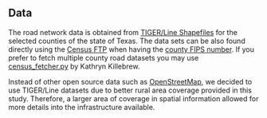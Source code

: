 ## Data

The road network data is obtained from [TIGER/Line Shapefiles](https://www.census.gov/cgi-bin/geo/shapefiles/index.php?year=2019&layergroup=Roads) for the selected counties of the state of Texas. The data sets can be also found directly using the [Census FTP](https://www2.census.gov/geo/tiger/TIGER2019/ROADS/) when having the [county FIPS number](https://tx.postcodebase.com/state_county). If you prefer to fetch multiple county road datasets you may use [census_fetcher.py](https://gist.github.com/flibbertigibbet/8092460) by Kathryn Killebrew. 

Instead of other open source data such as [OpenStreetMap](https://download.geofabrik.de/index.html), we decided to use TIGER/Line datasets due to better rural area coverage provided in this study. Therefore, a larger area of coverage in spatial information allowed for more details into the infrastructure available. 
